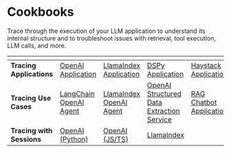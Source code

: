 # Cookbooks

Trace through the execution of your LLM application to understand its internal structure and to troubleshoot issues with retrieval, tool execution, LLM calls, and more.

<table data-view="cards"><thead><tr><th></th><th></th><th></th><th></th><th></th><th></th><th></th><th></th><th data-hidden data-card-cover data-type="files"></th></tr></thead><tbody><tr><td><strong>Tracing Applications</strong></td><td><a href="https://colab.research.google.com/github/Arize-ai/phoenix/blob/main/tutorials/hosted_phoenix/hosted_phoenix_openai_tutorial.ipynb">OpenAI Application</a></td><td><a href="https://colab.research.google.com/github/Arize-ai/phoenix/blob/main/tutorials/hosted_phoenix/hosted_phoenix_llamaindex_tutorial.ipynb">LlamaIndex Application</a></td><td><a href="https://colab.research.google.com/github/Arize-ai/phoenix/blob/main/tutorials/tracing/dspy_tracing_tutorial.ipynb">DSPy Application</a></td><td><a href="https://github.com/Arize-ai/phoenix/blob/main/tutorials/tracing/haystack_tracing_tutorial.ipynb">Haystack Application</a></td><td><a href="https://github.com/Arize-ai/phoenix/blob/main/tutorials/tracing/groq_tracing_tutorial.ipynb">Groq Application</a></td><td><a href="https://github.com/Arize-ai/phoenix/blob/main/tutorials/tracing/crewai_tracing_tutorial.ipynb">CrewAI Application</a></td><td></td><td><a href=".gitbook/assets/llm1.avif">llm1.avif</a></td></tr><tr><td><strong>Tracing Use Cases</strong></td><td><a href="https://colab.research.google.com/github/Arize-ai/phoenix/blob/main/tutorials/tracing/langchain_agent_tracing_tutorial.ipynb">LangChain OpenAI Agent</a></td><td><a href="https://colab.research.google.com/github/Arize-ai/phoenix/blob/main/tutorials/tracing/llama_index_openai_agent_tracing_tutorial.ipynb">LlamaIndex OpenAI Agent</a></td><td><a href="https://colab.research.google.com/github/Arize-ai/phoenix/blob/main/tutorials/tracing/openai_tracing_tutorial.ipynb">OpenAI Structured Data Extraction Service</a></td><td><a href="https://colab.research.google.com/github/Arize-ai/phoenix/blob/main/tutorials/llm_application_tracing_evaluating_and_analysis.ipynb">RAG Chatbot Application</a></td><td><a href="https://colab.research.google.com/github/Arize-ai/phoenix/blob/main/tutorials/tracing/langchain_tracing_tutorial.ipynb">LangChain + OpenAI RAG Application</a></td><td><a href="https://colab.research.google.com/github/Arize-ai/phoenix/blob/main/tutorials/tracing/llama_index_tracing_tutorial.ipynb">LlamaIndex + OpenAI RAG Application</a></td><td></td><td><a href=".gitbook/assets/llm2.avif">llm2.avif</a></td></tr><tr><td><strong>Tracing with Sessions</strong></td><td><a href="https://colab.research.google.com/github/Arize-ai/phoenix/blob/main/tutorials/tracing/openai_sessions_tutorial.ipynb">OpenAI (Python)</a></td><td><a href="https://github.com/Arize-ai/phoenix/blob/main/js/examples/notebooks/tracing_openai_sessions_tutorial.ipynb">OpenAI (JS/TS)</a></td><td><a href="https://colab.research.google.com/github/Arize-ai/phoenix/blob/main/tutorials/tracing/project_sessions_llama_index_query_engine.ipynb">LlamaIndex</a></td><td></td><td></td><td></td><td></td><td><a href=".gitbook/assets/llm3.avif">llm3.avif</a></td></tr></tbody></table>
